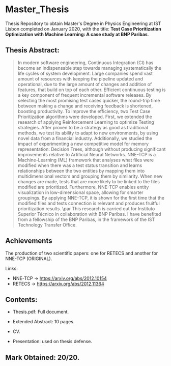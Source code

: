 # Master_Thesis

Thesis Repository to obtain Master's Degree in Physics Engineering at IST Lisbon completed on January 2020, with the title: **Test Case Prioritization Optimization with Machine Learning: A case study at BNP Paribas**. 

## Thesis Abstract:

> In modern software engineering, Continuous Integration (CI) has become an indispensable step towards managing systematically the life cycles of system development.  Large companies spend vast amount of resources with keeping the pipeline updated and operational, due to the large amount of changes and addition of features, that build on top of each other. Efficient continuous testing is a key component of frequent incremental software releases. By selecting the most promising test cases quicker, the round-trip time between making a change and receiving feedback is shortened, boosting productivity.  To improve the efficiency, two Test Case Prioritization algorithms were developed.
 First, we extended the research of applying Reinforcement Learning to optimize Testing strategies. After proven to be a strategy as good as traditional methods, we test its ability to adapt to new environments, by using novel data from a financial industry.
Additionally, we studied the impact of experimenting a new competitive model for memory representation: Decision Trees, although without producing significant improvements relative to Artificial Neural Networks.
 NNE-TCP is a Machine-Learning (ML) framework that analyses what files were modified when there was a test status transition and learns relationships between the two entities by mapping them into multidimensional vectors and grouping them by similarity. When new changes are made, tests that are more likely to be linked to the files modified are prioritized. Furthermore, NNE-TCP enables entity visualization in low-dimensional space, allowing for smarter groupings.
 By applying NNE-TCP, it is shown for the first time that the modified files and tests connection is relevant and produces fruitful prioritization results.
\par This research is carried out for Instituto Superior Técnico in collaboration with BNP Paribas. I have benefited
from a fellowship of the BNP Paribas, in the framework of the IST Technology Transfer Office.

## Achievements

The production of two scientific papers: one for RETECS and another for NNE-TCP (ORIGINAL). 

Links: 

- NNE-TCP -> https://arxiv.org/abs/2012.10154
- RETECS -> https://arxiv.org/abs/2012.11364

## Contents:

- Thesis.pdf: Full document. 

- Extended Abstract: 10 pages.

- CV.

- Presentation: used on thesis defense. 

## Mark Obtained: 20/20.

